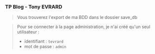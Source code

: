 ### TP Blog - Tony EVRARD

>Vous trouverez l'export de ma BDD dans le dossier save_db

>Pour se connecter à la page administration, je n'ai créé qu'un seul utilisateur :
> - identifiant : ``tevrard``
> - mot de passe : ``admin``